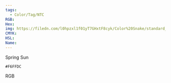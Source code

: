 ```yaml
---
tags:
  - Color/Tag/NTC
RGB:
Hex:
img: https://filedn.com/l0hpzxl1f01yT7GHxtF8cyk/Color%20Snake/standard_csv_to_svg//F6FFDC.svg
CMYK:
HSL:
Name:
---
```

Spring Sun
```palette
#F6FFDC
```
RGB
